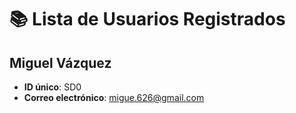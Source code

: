# 📚 **Lista de Usuarios Registrados**

## Miguel Vázquez
- **ID único**: SD0
- **Correo electrónico**: migue.626@gmail.com

